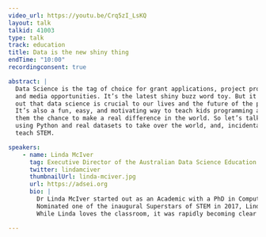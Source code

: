 ```yaml
---
video_url: https://youtu.be/Crq5zI_LsKQ
layout: talk
talkid: 41003
type: talk
track: education
title: Data is the new shiny thing
endTime: "10:00"
recordingconsent: true

abstract: |
  Data Science is the tag of choice for grant applications, project proposals,
  and media opportunities. It’s the latest shiny buzz word toy. But it turns
  out that data science is crucial to our lives and the future of the planet.
  It’s also a fun, easy, and motivating way to teach kids programming and give
  them the chance to make a real difference in the world. So let’s talk about
  using Python and real datasets to take over the world, and, incidentally,
  teach STEM.

speakers:
    - name: Linda McIver
      tag: Executive Director of the Australian Data Science Education Institute
      twitter: lindamciver
      thumbnailUrl: linda-mciver.jpg
      url: https://adsei.org
      bio: | 
        Dr Linda McIver started out as an Academic with a PhD in Computer Science Education. When it became apparent that High School teaching was a lot more fun, Linda began a highly successful career at John Monash Science School, where she built innovative courses in Computational and Data Science for year 10 and year 11 students.
        Nominated one of the inaugural Superstars of STEM in 2017, Linda is passionate about creating authentic project experiences to motivate all students to become technologically and data literate.
        While Linda loves the classroom, it was rapidly becoming clear that teachers in the Australian School system were keen to embrace Data Science, but that there was a serious lack of resources to support that. That’s why Linda created ADSEI – to support Data Science in education.

---
```


